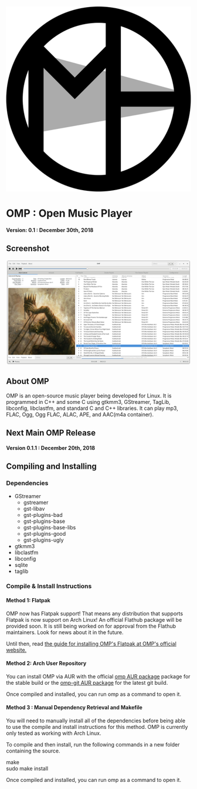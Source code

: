 ![Logo](/Images/Icon.png?raw=true)
# OMP : Open Music Player
#### Version: 0.1 : December 30th, 2018





## Screenshot
![Screenshot1](Images/Screenshots/Main.png?raw=true)





## About OMP

OMP is an open-source music player being developed for Linux. It is
programmed in C++ and some C using gtkmm3, GStreamer, TagLib, libconfig, 
libclastfm, and standard C and C++ libraries. It can play mp3, FLAC, Ogg,
Ogg FLAC, ALAC, APE, and AAC(m4a container).





## Next Main OMP Release

#### Version 0.1.1 : December 20th, 2018





## Compiling and Installing

### Dependencies

  - GStreamer
     - gstreamer
     - gst-libav
     - gst-plugins-bad
     - gst-plugins-base
     - gst-plugins-base-libs
     - gst-plugins-good
     - gst-plugins-ugly
  - gtkmm3
  - libclastfm 
  - libconfig
  - sqlite
  - taglib





### Compile & Install Instructions

#### Method 1: Flatpak

  OMP now has Flatpak support! That means any distribution that supports
  Flatpak is now support on Arch Linux! An official Flathub package will be 
  provided soon. It is still being worked on for approval from the Flathub
  maintainers. Look for news about it in the future.

  Until then, read [the guide for installing OMP's Flatpak at OMP's official website.](https://www.openmusicplayer.com/flatpak/ "OMP Flatpak")
  



#### Method 2: Arch User Repository

  You can install OMP via AUR with the official [omp AUR package](https://aur.archlinux.org/packages/omp/)
  package for the stable build or the [omp-git AUR package](https://aur.archlinux.org/packages/omp-git/)
  for the latest git build.

  Once compiled and installed, you can run omp as a command to open it.



#### Method 3 : Manual Dependency Retrieval and Makefile

  You will need to manually install all of the dependencies before being able
  to use the compile and install instructions for this method. OMP is currently
  only tested as working with Arch Linux.

  To compile and then install, run the following commands in a new folder
  containing the source.

  
  make<br />
  sudo make install

  Once compiled and installed, you can run omp as a command to open it.<br />



